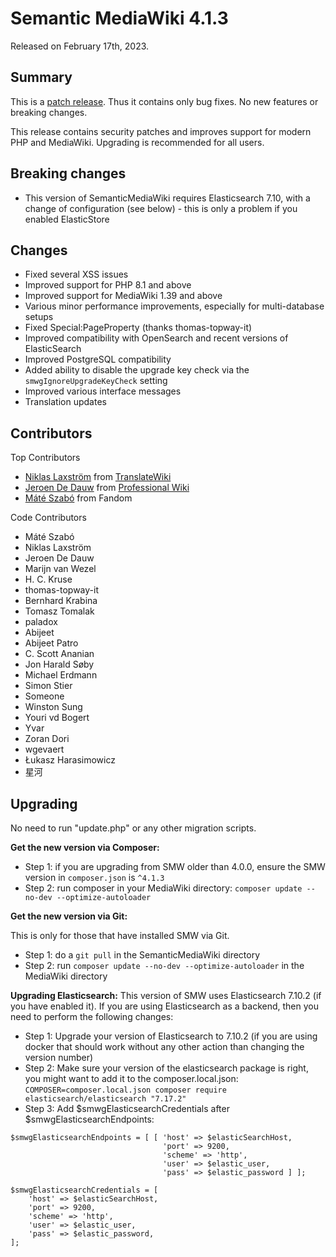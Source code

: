 # Semantic MediaWiki 4.1.3

Released on February 17th, 2023.

## Summary

This is a [patch release](../RELEASE-POLICY.md). Thus it contains only bug fixes. No new features or breaking changes.

This release contains security patches and improves support for modern PHP and MediaWiki.
Upgrading is recommended for all users.

## Breaking changes
* This version of SemanticMediaWiki requires Elasticsearch 7.10, with a change of configuration (see below) - this is only a problem if you enabled ElasticStore

## Changes

* Fixed several XSS issues
* Improved support for PHP 8.1 and above
* Improved support for MediaWiki 1.39 and above
* Various minor performance improvements, especially for multi-database setups
* Fixed Special:PageProperty (thanks thomas-topway-it)
* Improved compatibility with OpenSearch and recent versions of ElasticSearch
* Improved PostgreSQL compatibility
* Added ability to disable the upgrade key check via the `smwgIgnoreUpgradeKeyCheck` setting
* Improved various interface messages
* Translation updates

## Contributors

Top Contributors

* [Niklas Laxström](https://github.com/Nikerabbit) from [TranslateWiki](https://translatewiki.net)
* [Jeroen De Dauw](https://EntropyWins.wtf) from [Professional Wiki](https://professional.wiki/)
* [Máté Szabó](https://github.com/mszabo-wikia) from Fandom

Code Contributors

* Máté Szabó
* Niklas Laxström
* Jeroen De Dauw
* Marijn van Wezel
* H. C. Kruse
* thomas-topway-it
* Bernhard Krabina
* Tomasz Tomalak
* paladox
* Abijeet
* Abijeet Patro
* C. Scott Ananian
* Jon Harald Søby
* Michael Erdmann
* Simon Stier
* Someone
* Winston Sung
* Youri vd Bogert
* Yvar
* Zoran Dori
* wgevaert
* Łukasz Harasimowicz
* 星河

## Upgrading

No need to run "update.php" or any other migration scripts.

**Get the new version via Composer:**

* Step 1: if you are upgrading from SMW older than 4.0.0, ensure the SMW version in `composer.json` is `^4.1.3`
* Step 2: run composer in your MediaWiki directory: `composer update --no-dev --optimize-autoloader`

**Get the new version via Git:**

This is only for those that have installed SMW via Git.

* Step 1: do a `git pull` in the SemanticMediaWiki directory
* Step 2: run `composer update --no-dev --optimize-autoloader` in the MediaWiki directory

**Upgrading Elasticsearch:**
This version of SMW uses Elasticsearch 7.10.2 (if you have enabled it). If you are using Elasticsearch as a backend, then you need to perform the following changes:
* Step 1: Upgrade your version of Elasticsearch to 7.10.2 (if you are using docker that should work without any other action than changing the version number)
* Step 2: Make sure your version of the elasticsearch package is right, you might want to add it to the composer.local.json: `COMPOSER=composer.local.json composer require elasticsearch/elasticsearch "7.17.2"`
* Step 3: Add $smwgElasticsearchCredentials after $smwgElasticsearchEndpoints:

```
$smwgElasticsearchEndpoints = [ [ 'host' => $elasticSearchHost,
                                  'port' => 9200,
                                  'scheme' => 'http',
                                  'user' => $elastic_user,
                                  'pass' => $elastic_password ] ];

$smwgElasticsearchCredentials = [
    'host' => $elasticSearchHost,
    'port' => 9200,
    'scheme' => 'http',
    'user' => $elastic_user,
    'pass' => $elastic_password,
];
```


